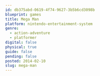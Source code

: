 ```yaml
---
id: db375abd-0619-4f74-9627-3b5b6cd3098b
blueprint: games
title: Mega Man
platform: nintendo-entertainment-system
genre:
  - action-adventure
  - platformer
digital: false
physical: true
guide: false
pending: false
posted: 2014-02-10
slug: mega-man
---
```

